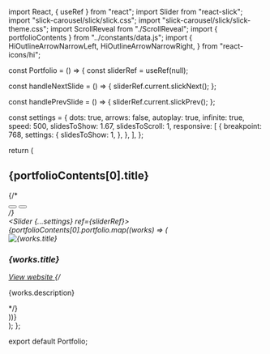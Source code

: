 import React, { useRef } from "react";
import Slider from "react-slick";
import "slick-carousel/slick/slick.css";
import "slick-carousel/slick/slick-theme.css";
import ScrollReveal from "./ScrollReveal";
import { portfolioContents } from "../constants/data.js";
import {
  HiOutlineArrowNarrowLeft,
  HiOutlineArrowNarrowRight,
} from "react-icons/hi";

const Portfolio = () => {
  const sliderRef = useRef(null);

  const handleNextSlide = () => {
    sliderRef.current.slickNext();
  };

  const handlePrevSlide = () => {
    sliderRef.current.slickPrev();
  };

  const settings = {
    dots: true,
    arrows: false,
    autoplay: true,
    infinite: true,
    speed: 500,
    slidesToShow: 1.67,
    slidesToScroll: 1,
    responsive: [
      {
        breakpoint: 768,
        settings: {
          slidesToShow: 1,
        },
      },
    ],
  };

  return (
    <section id="rooms" className="bg-luminr-blue px-0">
      <div className="container mx-auto">
        <div className="flexCenter p-4">
          <div className="flex items-center justify-center w-full">
            <div className="max-w-5xl mx-auto text-center pb-10">
              <h2 className="text-2xl mb-4 font-rambla leading-7 tracking-wide text-gradient font-semibold">
                {portfolioContents[0].title}
              </h2>
              <ScrollReveal
                text1="Some Brands We've"
                text2="Transformed Digitally"
                textColor="luminr-white"
                highlightColor="gradient"
              />
            </div>
            {/* <div className="button flex items-center justify-center gap-4">
              <button
                onClick={handlePrevSlide}
                className="group bg-gradient py-1 px-5 rounded-full text-luminr-blue font-bold shadow-md shadow-luminr-orange hover:shadow-lg hover:shadow-luminr-white/10 transition-all duration-300 ease-in-out"
              >
                <HiOutlineArrowNarrowLeft className="group-hover:scale-x-[1.25] group-hover:-translate-x-2 transition-all duration-300 ease-in-out" />
              </button>
              <button
                onClick={handleNextSlide}
                className="group bg-gradient py-1 px-5 rounded-full text-luminr-blue font-bold shadow-md shadow-luminr-orange hover:shadow-lg hover:shadow-luminr-white/10 transition-all duration-300 ease-in-out"
              >
                <HiOutlineArrowNarrowRight className="group-hover:scale-x-[1.25] group-hover:translate-x-2 transition-all duration-300 ease-in-out" />
              </button>
            </div> */}
          </div>
        </div>
      </div>
      <div className="portfolio mt-10 mx-0">
        <Slider {...settings} ref={sliderRef}>
          {portfolioContents[0].portfolio.map((works) => (
            <div
              key={works.id}
              className="p-6 border-0 outline-0 focus:border-0 rounded-xl"
            >
              <img
                src={works.image}
                alt={works.title}
                className="w-full h-[70vh] rounded-xl object-cover border-0 outline-0 focus:border-0 focus:outline-none"
              />
              <div className="flex items-center justify-between gap-4 py-4 p-2">
                <div>
                  <h3 className="text-2xl">{works.title}</h3>
                </div>
                <a
                  href={works.url}
                  target="_blank"
                  rel="noreferrer"
                  className="flex items-center gap-2 group text-gradient py-1 px-5 rounded-full font-bold transition-all duration-300 ease-in-out"
                >
                  View website
                  <HiOutlineArrowNarrowRight className="text-xl text-luminr-orange group-hover:scale-x-[1.25] group-hover:translate-x-2 transition-all duration-300 ease-in-out" />
                </a>
                {/* <p className="text-base">{works.description}</p> */}
              </div>
            </div>
          ))}
        </Slider>
      </div>
    </section>
  );
};

export default Portfolio;